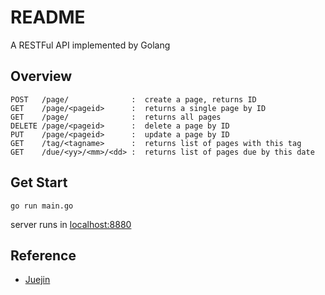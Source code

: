 # README

A RESTFul API implemented by Golang

## Overview
```
POST   /page/              :  create a page, returns ID
GET    /page/<pageid>      :  returns a single page by ID
GET    /page/              :  returns all pages
DELETE /page/<pageid>      :  delete a page by ID
PUT    /page/<pageid>      :  update a page by ID
GET    /tag/<tagname>      :  returns list of pages with this tag
GET    /due/<yy>/<mm>/<dd> :  returns list of pages due by this date
```
## Get Start

```shell
go run main.go
```
server runs in [localhost:8880](http://localhost:8880)
## Reference
- [Juejin](https://juejin.cn/post/7055853612454379527)
